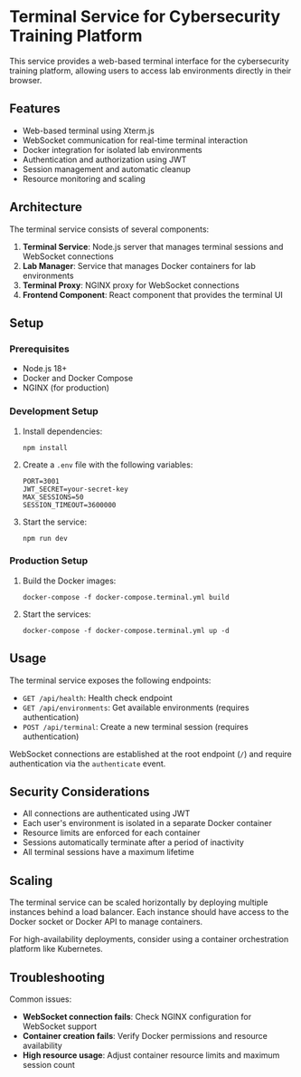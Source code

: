 # Terminal Service for Cybersecurity Training Platform

This service provides a web-based terminal interface for the cybersecurity training platform, allowing users to access lab environments directly in their browser.

## Features

- Web-based terminal using Xterm.js
- WebSocket communication for real-time terminal interaction
- Docker integration for isolated lab environments
- Authentication and authorization using JWT
- Session management and automatic cleanup
- Resource monitoring and scaling

## Architecture

The terminal service consists of several components:

1. **Terminal Service**: Node.js server that manages terminal sessions and WebSocket connections
2. **Lab Manager**: Service that manages Docker containers for lab environments
3. **Terminal Proxy**: NGINX proxy for WebSocket connections
4. **Frontend Component**: React component that provides the terminal UI

## Setup

### Prerequisites

- Node.js 18+
- Docker and Docker Compose
- NGINX (for production)

### Development Setup

1. Install dependencies:
   ```
   npm install
   ```

2. Create a `.env` file with the following variables:
   ```
   PORT=3001
   JWT_SECRET=your-secret-key
   MAX_SESSIONS=50
   SESSION_TIMEOUT=3600000
   ```

3. Start the service:
   ```
   npm run dev
   ```

### Production Setup

1. Build the Docker images:
   ```
   docker-compose -f docker-compose.terminal.yml build
   ```

2. Start the services:
   ```
   docker-compose -f docker-compose.terminal.yml up -d
   ```

## Usage

The terminal service exposes the following endpoints:

- `GET /api/health`: Health check endpoint
- `GET /api/environments`: Get available environments (requires authentication)
- `POST /api/terminal`: Create a new terminal session (requires authentication)

WebSocket connections are established at the root endpoint (`/`) and require authentication via the `authenticate` event.

## Security Considerations

- All connections are authenticated using JWT
- Each user's environment is isolated in a separate Docker container
- Resource limits are enforced for each container
- Sessions automatically terminate after a period of inactivity
- All terminal sessions have a maximum lifetime

## Scaling

The terminal service can be scaled horizontally by deploying multiple instances behind a load balancer. Each instance should have access to the Docker socket or Docker API to manage containers.

For high-availability deployments, consider using a container orchestration platform like Kubernetes.

## Troubleshooting

Common issues:

- **WebSocket connection fails**: Check NGINX configuration for WebSocket support
- **Container creation fails**: Verify Docker permissions and resource availability
- **High resource usage**: Adjust container resource limits and maximum session count
